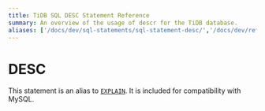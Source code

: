 ```yaml
---
title: TiDB SQL DESC Statement Reference
summary: An overview of the usage of descr for the TiDB database.
aliases: ['/docs/dev/sql-statements/sql-statement-desc/','/docs/dev/reference/sql/statements/desc/']
---
```


# DESC

This statement is an alias to [`EXPLAIN`](/sql-statements/sql-statement-explain.md). It is included for compatibility with MySQL.
